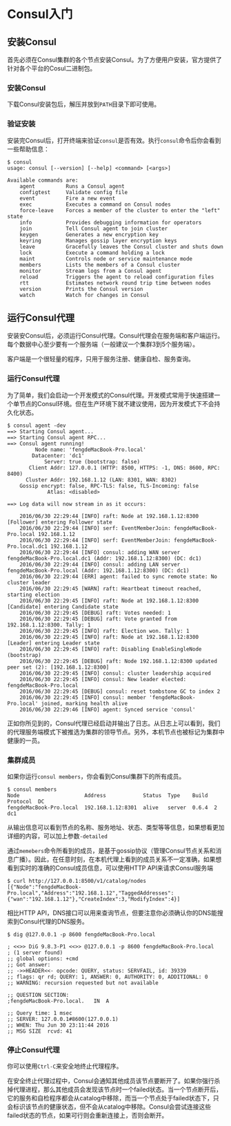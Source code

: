 # Consul入门

## 安装Consul

首先必须在Consul集群的各个节点安装Consul。为了方便用户安装，官方提供了针对各个平台的Cosul二进制包。

### 安装Consul

下载Consul安装包后，解压并放到`PATH`目录下即可使用。

### 验证安装

安装完Consul后，打开终端来验证`consul`是否有效。执行`consul`命令后你会看到一些帮助信息：

```
$ consul
usage: consul [--version] [--help] <command> [<args>]

Available commands are:
    agent          Runs a Consul agent
    configtest     Validate config file
    event          Fire a new event
    exec           Executes a command on Consul nodes
    force-leave    Forces a member of the cluster to enter the "left" state
    info           Provides debugging information for operators
    join           Tell Consul agent to join cluster
    keygen         Generates a new encryption key
    keyring        Manages gossip layer encryption keys
    leave          Gracefully leaves the Consul cluster and shuts down
    lock           Execute a command holding a lock
    maint          Controls node or service maintenance mode
    members        Lists the members of a Consul cluster
    monitor        Stream logs from a Consul agent
    reload         Triggers the agent to reload configuration files
    rtt            Estimates network round trip time between nodes
    version        Prints the Consul version
    watch          Watch for changes in Consul
```

## 运行Consul代理

安装安Consul后，必须运行Consul代理。Consul代理会在服务端和客户端运行。每个数据中心至少要有一个服务端（一般建议一个集群3到5个服务端）。

客户端是一个很轻量的程序，只用于服务注册、健康自检、服务查询。

### 运行Consul代理

为了简单，我们会启动一个开发模式的Consul代理。开发模式常用于快速搭建一个单节点的Consul环境。但在生产环境下就不建议使用，因为开发模式下不会持久化状态。

```
$ consul agent -dev
==> Starting Consul agent...
==> Starting Consul agent RPC...
==> Consul agent running!
         Node name: 'fengdeMacBook-Pro.local'
        Datacenter: 'dc1'
            Server: true (bootstrap: false)
       Client Addr: 127.0.0.1 (HTTP: 8500, HTTPS: -1, DNS: 8600, RPC: 8400)
      Cluster Addr: 192.168.1.12 (LAN: 8301, WAN: 8302)
    Gossip encrypt: false, RPC-TLS: false, TLS-Incoming: false
             Atlas: <disabled>

==> Log data will now stream in as it occurs:

    2016/06/30 22:29:44 [INFO] raft: Node at 192.168.1.12:8300 [Follower] entering Follower state
    2016/06/30 22:29:44 [INFO] serf: EventMemberJoin: fengdeMacBook-Pro.local 192.168.1.12
    2016/06/30 22:29:44 [INFO] serf: EventMemberJoin: fengdeMacBook-Pro.local.dc1 192.168.1.12
    2016/06/30 22:29:44 [INFO] consul: adding WAN server fengdeMacBook-Pro.local.dc1 (Addr: 192.168.1.12:8300) (DC: dc1)
    2016/06/30 22:29:44 [INFO] consul: adding LAN server fengdeMacBook-Pro.local (Addr: 192.168.1.12:8300) (DC: dc1)
    2016/06/30 22:29:44 [ERR] agent: failed to sync remote state: No cluster leader
    2016/06/30 22:29:45 [WARN] raft: Heartbeat timeout reached, starting election
    2016/06/30 22:29:45 [INFO] raft: Node at 192.168.1.12:8300 [Candidate] entering Candidate state
    2016/06/30 22:29:45 [DEBUG] raft: Votes needed: 1
    2016/06/30 22:29:45 [DEBUG] raft: Vote granted from 192.168.1.12:8300. Tally: 1
    2016/06/30 22:29:45 [INFO] raft: Election won. Tally: 1
    2016/06/30 22:29:45 [INFO] raft: Node at 192.168.1.12:8300 [Leader] entering Leader state
    2016/06/30 22:29:45 [INFO] raft: Disabling EnableSingleNode (bootstrap)
    2016/06/30 22:29:45 [DEBUG] raft: Node 192.168.1.12:8300 updated peer set (2): [192.168.1.12:8300]
    2016/06/30 22:29:45 [INFO] consul: cluster leadership acquired
    2016/06/30 22:29:45 [INFO] consul: New leader elected: fengdeMacBook-Pro.local
    2016/06/30 22:29:45 [DEBUG] consul: reset tombstone GC to index 2
    2016/06/30 22:29:45 [INFO] consul: member 'fengdeMacBook-Pro.local' joined, marking health alive
    2016/06/30 22:29:46 [INFO] agent: Synced service 'consul'
```

正如你所见到的，Consul代理已经启动并输出了日志。从日志上可以看到，我们的代理服务端模式下被推选为集群的领导节点。另外，本机节点也被标记为集群中健康的一员。

### 集群成员

如果你运行`consul members`，你会看到Consul集群下的所有成员。

```
$ consul members
Node                     Address            Status  Type    Build  Protocol  DC
fengdeMacBook-Pro.local  192.168.1.12:8301  alive   server  0.6.4  2         dc1
```

从输出信息可以看到节点的名称、服务地址、状态、类型等等信息，如果想看更加详细的内容，可以加上参数`-detailed`

通过`memebers`命令所看到的成员，是基于gossip协议（管理Consul节点关系和消息广播）。因此，在任意时刻，在本机代理上看到的成员关系不一定准确，如果想看到实时的准确的Consul成员信息，可以使用HTTP API来请求Consul服务端

```
$ curl http://127.0.0.1:8500/v1/catalog/nodes
[{"Node":"fengdeMacBook-Pro.local","Address":"192.168.1.12","TaggedAddresses":{"wan":"192.168.1.12"},"CreateIndex":3,"ModifyIndex":4}]
```

相比HTTP API，DNS接口可以用来查询节点，但要注意你必须确认你的DNS能搜索到Consul代理的DNS服务。

```
$ dig @127.0.0.1 -p 8600 fengdeMacBook-Pro.local
 
; <<>> DiG 9.8.3-P1 <<>> @127.0.0.1 -p 8600 fengdeMacBook-Pro.local
; (1 server found)
;; global options: +cmd
;; Got answer:
;; ->>HEADER<<- opcode: QUERY, status: SERVFAIL, id: 39339
;; flags: qr rd; QUERY: 1, ANSWER: 0, AUTHORITY: 0, ADDITIONAL: 0
;; WARNING: recursion requested but not available

;; QUESTION SECTION:
;fengdeMacBook-Pro.local.	IN	A

;; Query time: 1 msec
;; SERVER: 127.0.0.1#8600(127.0.0.1)
;; WHEN: Thu Jun 30 23:11:44 2016
;; MSG SIZE  rcvd: 41
```

### 停止Consul代理

你可以使用`Ctrl-C`来安全地终止代理程序。

在安全终止代理过程中，Consul会通知其他成员该节点要断开了。如果你强行杀掉代理进程，那么其他成员会发现该节点时一个failed状态。当一个节点断开后，它的服务和自检程序都会从catalog中移除，而当一个节点处于failed状态下，只会标识该节点的健康状态，但不会从catalog中移除。Consul会尝试连接这些failed状态的节点，如果可行则会重新连接上，否则会断开。
























